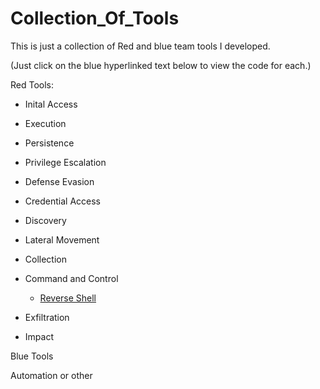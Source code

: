 # Collection_Of_Tools
This is just a collection of Red and blue team tools I developed.


(Just click on the blue hyperlinked text below to view the code for each.)

Red Tools:
* Inital Access

* Execution

* Persistence

* Privilege Escalation

* Defense Evasion

* Credential Access

* Discovery

* Lateral Movement

* Collection

* Command and Control
  * [Reverse Shell](https://github.com/APT-0/Collection_Of_Tools/blob/master/simplereversecommandshell.py)
 
* Exfiltration

* Impact

Blue Tools



Automation or other
